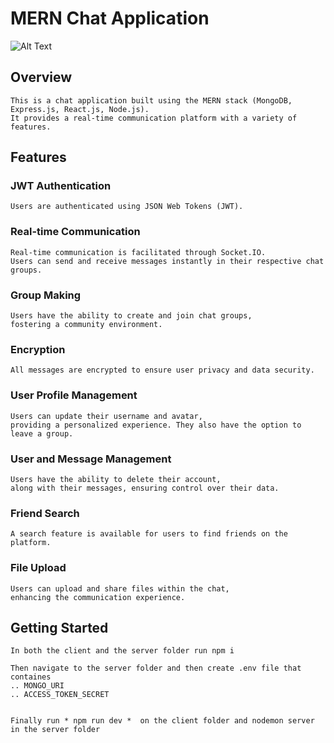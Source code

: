 # MERN Chat Application


![Alt Text](./Skärmbild%202024-03-12%20203659.jpg)

## Overview
    This is a chat application built using the MERN stack (MongoDB, Express.js, React.js, Node.js). 
    It provides a real-time communication platform with a variety of features.  

## Features

### JWT Authentication
    Users are authenticated using JSON Web Tokens (JWT). 

### Real-time Communication
    Real-time communication is facilitated through Socket.IO. 
    Users can send and receive messages instantly in their respective chat groups.

### Group Making
    Users have the ability to create and join chat groups, 
    fostering a community environment.

### Encryption
    All messages are encrypted to ensure user privacy and data security.

### User Profile Management
    Users can update their username and avatar, 
    providing a personalized experience. They also have the option to leave a group.

### User and Message Management
    Users have the ability to delete their account, 
    along with their messages, ensuring control over their data.

### Friend Search
    A search feature is available for users to find friends on the platform.

### File Upload
    Users can upload and share files within the chat, 
    enhancing the communication experience.

## Getting Started

    In both the client and the server folder run npm i 

    Then navigate to the server folder and then create .env file that containes 
    .. MONGO_URI
    .. ACCESS_TOKEN_SECRET


    Finally run * npm run dev *  on the client folder and nodemon server in the server folder

